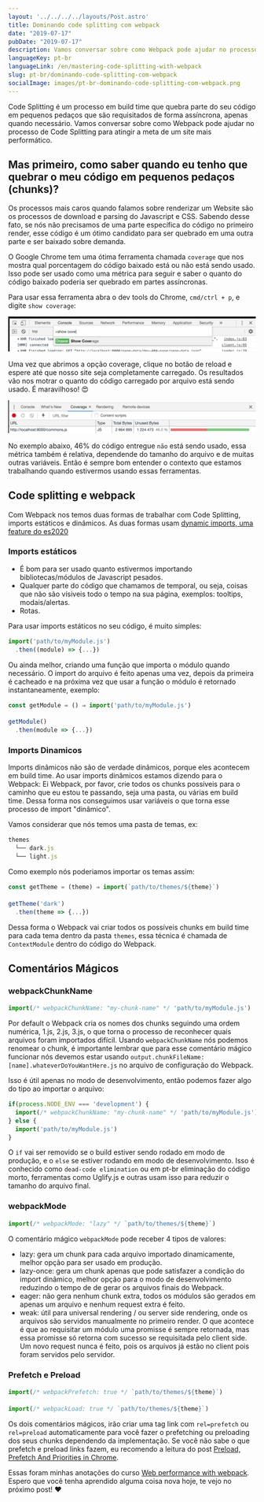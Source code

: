 ```yaml
---
layout: '../../../../layouts/Post.astro'
title: Dominando code splitting com webpack
date: "2019-07-17"
pubDate: "2019-07-17"
description: Vamos conversar sobre como Webpack pode ajudar no processo de code splitting para atingir a meta de um site mais performático.
languageKey: pt-br
languageLink: /en/mastering-code-splitting-with-webpack
slug: pt-br/dominando-code-splitting-com-webpack
socialImage: images/pt-br-dominando-code-splitting-com-webpack.png
---
```


Code Splitting é um processo em build time que quebra parte do seu código em pequenos pedaços que são requisitados de forma assíncrona, apenas quando necessário. Vamos conversar sobre como Webpack pode ajudar no processo de Code Splitting para atingir a meta de um site mais performático.

<h2 class="subtitle--separator">Mas primeiro, como saber quando eu tenho que quebrar o meu código em pequenos pedaços (chunks)?</h2>

Os processos mais caros quando falamos sobre renderizar um Website são os processos de download e parsing do Javascript e CSS. Sabendo desse fato, se nós não precisamos de uma parte específica do código no primeiro render, esse código é um ótimo candidato para ser quebrado em uma outra parte e ser baixado sobre demanda. 

O Google Chrome tem uma ótima ferramenta chamada `coverage` que nos mostra qual porcentagem do código baixado está ou não está sendo usado. Isso pode ser usado como uma métrica para seguir e saber o quanto do código baixado poderia ser quebrado em partes assíncronas.

Para usar essa ferramenta abra o dev tools do Chrome, `cmd/ctrl + p`, e digite `show coverage`:

![imagem mostrando como acessar a janela coverage no dev tools do Chrome](/images/coverage.png) 

Uma vez que abrimos a opção coverage, clique no botão de reload e espere até que nosso site seja completamente carregado. Os resultados vão nos motrar o quanto do código carregado por arquivo está sendo usado. É maravilhoso! &#128525;

![imagem mostrando a tab coverage, onde nos podemos ver a lista de arquivos baixados e o quanto do código de cada arquivo está sendo usado.](/images/result.png) 

No exemplo abaixo, 46% do código entregue `não` está sendo usado, essa métrica também é relativa, dependende do tamanho do arquivo e de muitas outras variáveis. Então é sempre bom entender o contexto que estamos trabalhando quando estivermos usando essas ferramentas.

## Code splitting e webpack

Com Webpack nos temos duas formas de trabalhar com Code Splitting, imports estáticos e dinâmicos. As duas formas usam [dynamic imports, uma feature do es2020](https://v8.dev/features/dynamic-import)

### Imports estáticos

- É bom para ser usado quanto estivermos importando bibliotecas/módulos de Javascript pesados.
- Qualquer parte do código que chamamos de temporal, ou seja, coisas que não são vísiveis todo o tempo na sua página, exemplos: tooltips, modais/alertas.
- Rotas.

Para usar imports estáticos no seu código, é muito simples: 

```js
import('path/to/myModule.js')
  .then((module) => {...})
```

Ou ainda melhor, criando uma função que importa o módulo quando necessário. O import do arquivo é feito apenas uma vez, depois da primeira é cacheado e na próxima vez que usar a função o módulo é retornado instantaneamente, exemplo:

```js
const getModule = () ⇒ import('path/to/myModule.js')

getModule()
  .then(module => {...})
```

### Imports Dinamicos

Imports dinâmicos não são de verdade dinâmicos, porque eles acontecem em build time. Ao usar imports dinâmicos estamos dizendo para o Webpack: Ei Webpack, por favor, crie todos os chunks possíveis para o caminho que eu estou te passando, seja uma pasta, ou várias em build time. Dessa forma nos conseguimos usar variáveis o que torna esse processo de import "dinâmico".

Vamos considerar que nós temos uma pasta de temas, ex:

```js
themes
  └── dark.js
  └── light.js
```

Como exemplo nós poderiamos importar os temas assim:

```js
const getTheme = (theme) ⇒ import(`path/to/themes/${theme}`)

getTheme('dark')
  .then(theme => {...})
```

Dessa forma o Webpack vai criar todos os possíveis chunks em build time para cada tema dentro da pasta `themes`, essa técnica é chamada de `ContextModule` dentro do código do Webpack.

## Comentários Mágicos

### webpackChunkName

```js
import(/* webpackChunkName: "my-chunk-name" */ 'path/to/myModule.js')
```
Por default o Webpack cria os nomes dos chunks seguindo uma ordem numérica, 1.js, 2.js, 3.js, o que torna o processo de reconhecer quais arquivos foram importados difícil. Usando `webpackChunkName` nós podemos renomear o chunk, é importante lembrar que para esse comentário mágico funcionar nós devemos estar usando `output.chunkFileName: [name].whateverDoYouWantHere.js` no arquivo de configuração do Webpack.

Isso é útil apenas no modo de desenvolvimento, então podemos fazer algo do tipo ao importar o arquivo:

```js
if(process.NODE_ENV === 'development') {
  import(/* webpackChunkName: "my-chunk-name" */ 'path/to/myModule.js')
} else {
  import('path/to/myModule.js')
}

```

O `if` vai ser removido se o build estiver sendo rodado em modo de produção, e o `else` se estiver rodando em modo de desenvolvimento. Isso é conhecido como `dead-code elimination` ou em pt-br eliminação do código morto, ferramentas como Uglify.js e outras usam isso para reduzir o tamanho do arquivo final.

### webpackMode

```js
import(/* webpackMode: "lazy" */ `path/to/themes/${theme}`)
```

O comentário mágico `webpackMode` pode receber 4 tipos de valores:

- lazy: gera um chunk para cada arquivo importado dinamicamente, melhor opção para ser usado em produção.
- lazy-once: gera um chunk apenas que pode satisfazer a condição do import dinâmico, melhor opção para o modo de desenvolvimento reduzindo o tempo de de gerar os arquivos finais do Webpack.
- eager: não gera nenhum chunk extra, todos os módulos são gerados em apenas um arquivo e nenhum request extra é feito.
- weak: útil para universal rendering / ou server side rendering, onde os arquivos são servidos manualmente no primeiro render. O que acontece é que ao requisitar um módulo uma promisse é sempre retornada, mas essa promisse só retorna com sucesso se requisitada pelo client side. Um novo request nunca é feito, pois os arquivos já estão no client pois foram servidos pelo servidor.

### Prefetch e Preload

```js
import(/* webpackPrefetch: true */ `path/to/themes/${theme}`)

import(/* webpackLoad: true */ `path/to/themes/${theme}`)
```

Os dois comentários mágicos, irão criar uma tag link com `rel=prefetch` ou `rel=preload` automaticamente para você fazer o prefetching ou preloading dos seus chunks dependendo da implementação. Se você não sabe o que prefetch e preload links fazem, eu recomendo
a leitura do post [Preload, Prefetch And Priorities in Chrome](https://medium.com/reloading/preload-prefetch-and-priorities-in-chrome-776165961bbf).

Essas foram minhas anotações do curso [Web performance with webpack](https://frontendmasters.com/courses/performance-webpack/). Espero que você tenha aprendido alguma coisa nova hoje, te vejo no próximo post! ❤️